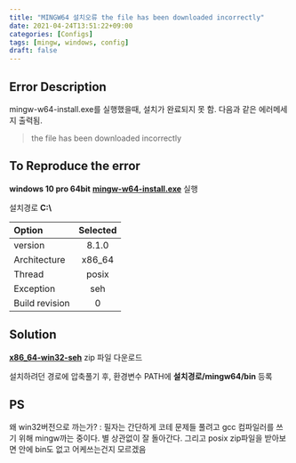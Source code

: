 ```yaml
---
title: "MINGW64 설치오류 the file has been downloaded incorrectly"
date: 2021-04-24T13:51:22+09:00
categories: [Configs]
tags: [mingw, windows, config]
draft: false
---
```



## Error Description

mingw-w64-install.exe를 실행했을때, 설치가 완료되지 못 함. 다음과 같은 에러메세지 출력됨.

>the file has been downloaded incorrectly

## To Reproduce the error

**windows 10 pro 64bit**
[**mingw-w64-install.exe**](https://sourceforge.net/projects/mingw-w64/) 실행

설치경로 __C:\\__

| Option        | Selected     |
|:--------------|:------------:|
| version       | 8.1.0        |
| Architecture  |  x86_64      |
| Thread        | posix        |
| Exception     | seh          |
| Build revision| 0            |

## Solution

[**x86_64-win32-seh**](https://sourceforge.net/projects/mingw-w64/files/mingw-w64/mingw-w64-release/) zip 파일 다운로드

설치하려던 경로에 압축풀기 후, 환경변수 PATH에 **설치경로/mingw64/bin** 등록

## PS

왜 win32버전으로 까는가?
: 필자는 간단하게 코테 문제들 풀려고 gcc 컴파일러를 쓰기 위해 mingw까는 중이다. 별 상관없이 잘 돌아간다. 그리고 posix zip파일을 받아보면 안에 bin도 없고 어케쓰는건지 모르겠음
